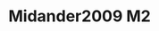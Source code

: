 # Midander2009 M2
<a name="material" />
<script type="application/ld+json">

  {
    "@context": "https://schema.org/",
    "@type": "ChemicalSubstance",
    "http://purl.org/dc/terms/conformsTo":
      {
        "@type": "CreativeWork",
        "@id": "https://bioschemas.org/profiles/ChemicalSubstance/0.4-RELEASE/"
      },
    "@id": "https://egonw.github.io/nanowiki/nanowiki434.html#material",
    "name": "Midander2009 M2",
    "sameAs: "http://127.0.0.1/mediawiki/index.php/Special:URIResolver/Midander2009_M2"
  }
</script>

